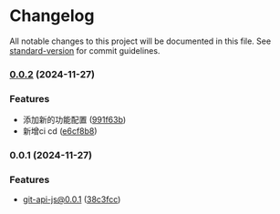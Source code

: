 # Changelog

All notable changes to this project will be documented in this file. See [standard-version](https://github.com/conventional-changelog/standard-version) for commit guidelines.

### [0.0.2](https://github.com/ChYuanJinlin/gen-api-js/compare/v0.0.1...v0.0.2) (2024-11-27)


### Features

* 添加新的功能配置 ([991f63b](https://github.com/ChYuanJinlin/gen-api-js/commit/991f63b60fcdff1fdac2f2e4895e0588758a5b87))
* 新增ci cd ([e6cf8b8](https://github.com/ChYuanJinlin/gen-api-js/commit/e6cf8b862b350e188553c2e994229fb4392f6d57))

### 0.0.1 (2024-11-27)


### Features

* git-api-js@0.0.1 ([38c3fcc](https://github.com/ChYuanJinlin/gen-yapi/commit/38c3fccb931ea8ee3da017df2962ecc0f36917df))
